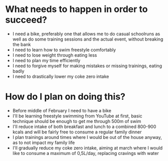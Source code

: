 # What needs to happen in order to succeed?

* I need a bike, preferably one that allows me to do casual schoolruns as well as do some training sessions and the actual event, without breaking the bank
* I need to learn how to swim freestyle comfortably
* I need to lose weight through eating less
* I need to plan my time efficiently
* I need to forgive myself for making mistakes or missing trainings, eating badly
* I need to drastically lower my coke zero intake

# How do I plan on doing this?

* Before middle of February I need to have a bike
* I'll be learning freestyle swimming from YouTube at first, basic technique should be enough to get me through 500m of swim
* I'll reduce intake of both breakfast and lunch to a combined 800-900 kcals and will be fairly free to consume a regular family dinner
* I plan trainings around times where I would be out of the house anyway, as to not impact my family life
* I'll gradually reduce my coke zero intake, aiming at march where I would like to consume a maximum of 0,5L/day, replacing cravings with water
